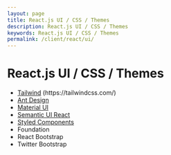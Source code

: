 ```yaml
---
layout: page
title: React.js UI / CSS / Themes
description: React.js UI / CSS / Themes
keywords: React.js UI / CSS / Themes
permalink: /client/react/ui/
---
```


# React.js UI / CSS / Themes

<ul>
  <li><a href="/client/react/ui/tailwind/">Tailwind</a> (https://tailwindcss.com/)</li>
   <li><a href="/client/react/ui/ant-design/">Ant Design</a></li>
  <li><a href="/client/react/ui/material-ui/">Material UI</a></li>
  <li><a href="/client/react/ui/semantic-ui/">Semantic UI React</a></li>
  <li><a href="/client/react/ui/styled-components/">Styled Components</a></li>
  <li>Foundation</li>
  <li>React Bootstrap</li>
  <li>Twitter Bootstrap</li>
</ul>
